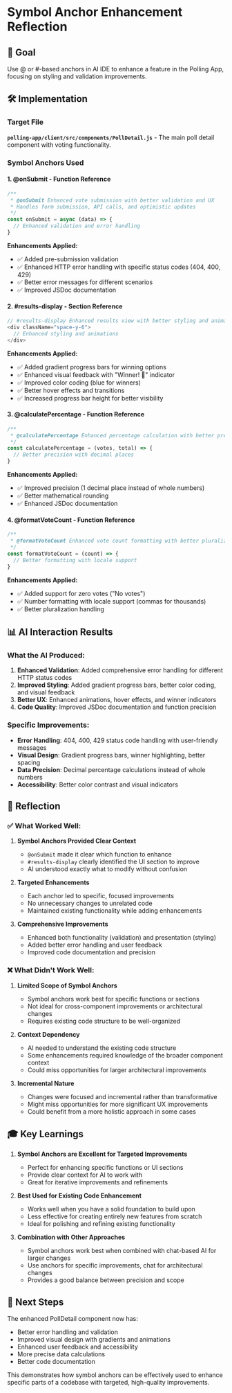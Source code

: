# Symbol Anchor Enhancement Reflection

## 🎯 Goal
Use @ or #-based anchors in AI IDE to enhance a feature in the Polling App, focusing on styling and validation improvements.

## 🛠️ Implementation

### Target File
**`polling-app/client/src/components/PollDetail.js`** - The main poll detail component with voting functionality.

### Symbol Anchors Used

#### 1. **@onSubmit** - Function Reference
```javascript
/**
 * @onSubmit Enhanced vote submission with better validation and UX
 * Handles form submission, API calls, and optimistic updates
 */
const onSubmit = async (data) => {
  // Enhanced validation and error handling
}
```

**Enhancements Applied:**
- ✅ Added pre-submission validation
- ✅ Enhanced HTTP error handling with specific status codes (404, 400, 429)
- ✅ Better error messages for different scenarios
- ✅ Improved JSDoc documentation

#### 2. **#results-display** - Section Reference
```javascript
// #results-display Enhanced results view with better styling and animations
<div className="space-y-6">
  // Enhanced styling and animations
</div>
```

**Enhancements Applied:**
- ✅ Added gradient progress bars for winning options
- ✅ Enhanced visual feedback with "Winner! 🎉" indicator
- ✅ Improved color coding (blue for winners)
- ✅ Better hover effects and transitions
- ✅ Increased progress bar height for better visibility

#### 3. **@calculatePercentage** - Function Reference
```javascript
/**
 * @calculatePercentage Enhanced percentage calculation with better precision
 */
const calculatePercentage = (votes, total) => {
  // Better precision with decimal places
}
```

**Enhancements Applied:**
- ✅ Improved precision (1 decimal place instead of whole numbers)
- ✅ Better mathematical rounding
- ✅ Enhanced JSDoc documentation

#### 4. **@formatVoteCount** - Function Reference
```javascript
/**
 * @formatVoteCount Enhanced vote count formatting with better pluralization
 */
const formatVoteCount = (count) => {
  // Better formatting with locale support
}
```

**Enhancements Applied:**
- ✅ Added support for zero votes ("No votes")
- ✅ Number formatting with locale support (commas for thousands)
- ✅ Better pluralization handling

## 📊 AI Interaction Results

### What the AI Produced:
1. **Enhanced Validation**: Added comprehensive error handling for different HTTP status codes
2. **Improved Styling**: Added gradient progress bars, better color coding, and visual feedback
3. **Better UX**: Enhanced animations, hover effects, and winner indicators
4. **Code Quality**: Improved JSDoc documentation and function precision

### Specific Improvements:
- **Error Handling**: 404, 400, 429 status code handling with user-friendly messages
- **Visual Design**: Gradient progress bars, winner highlighting, better spacing
- **Data Precision**: Decimal percentage calculations instead of whole numbers
- **Accessibility**: Better color contrast and visual indicators

## 🎯 Reflection

### ✅ What Worked Well:

1. **Symbol Anchors Provided Clear Context**
   - `@onSubmit` made it clear which function to enhance
   - `#results-display` clearly identified the UI section to improve
   - AI understood exactly what to modify without confusion

2. **Targeted Enhancements**
   - Each anchor led to specific, focused improvements
   - No unnecessary changes to unrelated code
   - Maintained existing functionality while adding enhancements

3. **Comprehensive Improvements**
   - Enhanced both functionality (validation) and presentation (styling)
   - Added better error handling and user feedback
   - Improved code documentation and precision

### ❌ What Didn't Work Well:

1. **Limited Scope of Symbol Anchors**
   - Symbol anchors work best for specific functions or sections
   - Not ideal for cross-component improvements or architectural changes
   - Requires existing code structure to be well-organized

2. **Context Dependency**
   - AI needed to understand the existing code structure
   - Some enhancements required knowledge of the broader component context
   - Could miss opportunities for larger architectural improvements

3. **Incremental Nature**
   - Changes were focused and incremental rather than transformative
   - Might miss opportunities for more significant UX improvements
   - Could benefit from a more holistic approach in some cases

## 🎓 Key Learnings

1. **Symbol Anchors are Excellent for Targeted Improvements**
   - Perfect for enhancing specific functions or UI sections
   - Provide clear context for AI to work with
   - Great for iterative improvements and refinements

2. **Best Used for Existing Code Enhancement**
   - Works well when you have a solid foundation to build upon
   - Less effective for creating entirely new features from scratch
   - Ideal for polishing and refining existing functionality

3. **Combination with Other Approaches**
   - Symbol anchors work best when combined with chat-based AI for larger changes
   - Use anchors for specific improvements, chat for architectural changes
   - Provides a good balance between precision and scope

## 🚀 Next Steps

The enhanced PollDetail component now has:
- Better error handling and validation
- Improved visual design with gradients and animations
- Enhanced user feedback and accessibility
- More precise data calculations
- Better code documentation

This demonstrates how symbol anchors can be effectively used to enhance specific parts of a codebase with targeted, high-quality improvements.
